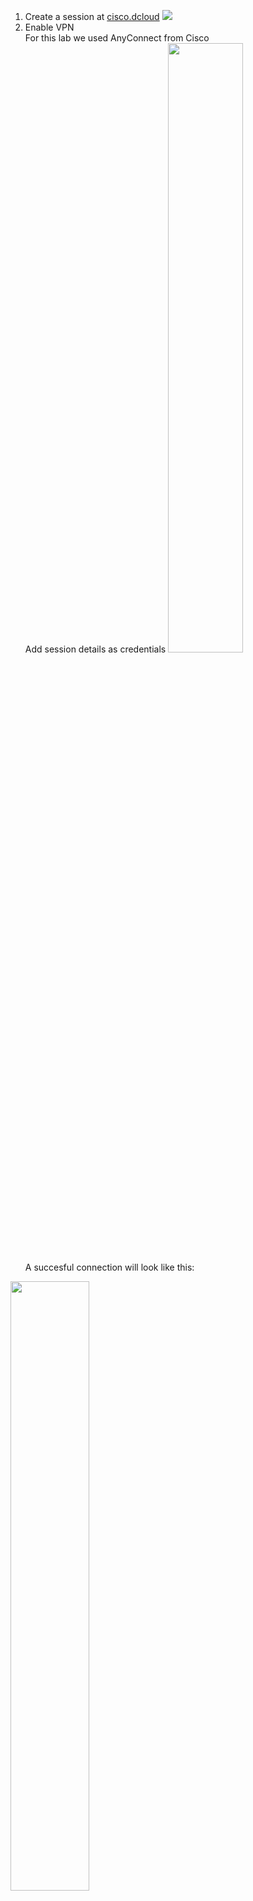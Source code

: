 1. Create a session at [cisco.dcloud](https://dcloud2-sjc.cisco.com/)
![](https://github.com/anastaszi/272_enterprise/blob/master/lab1/img/1_session_details-min.png)
2. Enable VPN \
For this lab we used AnyConnect from Cisco \
Add session details as credentials <img src="https://github.com/anastaszi/272_enterprise/blob/master/lab1/img/2_any_connect-min.png" width="50%" height="auto">
A succesful connection will look like this:
<img src="https://github.com/anastaszi/272_enterprise/blob/master/lab1/img/3_any_connect_ok-min.png" width="50%" height="auto">
<img src="https://github.com/anastaszi/272_enterprise/blob/master/lab1/img/4_any_connect_success-min.png" width="50%" height="auto">
3. Retrive servers info
Server IPs, usernames and passwords could be found in Cisco documentation (see below link). \
<img src="https://github.com/anastaszi/272_enterprise/blob/master/lab1/img/5_servers_info-min.png" width="50%" height="auto">
4. Connect to Ubuntu server (`$ ssh cisco@198.18.134.28`)
<img src="https://github.com/anastaszi/272_enterprise/blob/master/lab1/img/6_ubuntu_connect-min.png" width="50%" height="auto">

### Sources:
[AnyConnect](https://software.cisco.com/download/home/286281283/type/282364313/release/4.9.02028)\
[Cisco Documentation Getting Started](https://dcloud-cms.cisco.com/help/get_started_steps)\
